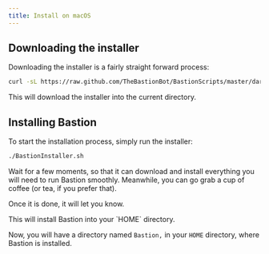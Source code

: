 ```yaml
---
title: Install on macOS
---
```


## Downloading the installer

Downloading the installer is a fairly straight forward process:

```bash
curl -sL https://raw.github.com/TheBastionBot/BastionScripts/master/darwin/brew.sh -o BastionInstaller.sh && chmod +x BastionInstaller.sh
```

This will download the installer into the current directory.

## Installing Bastion

To start the installation process, simply run the installer:

```bash
./BastionInstaller.sh
```

Wait for a few moments, so that it can download and install everything you will
need to run Bastion smoothly. Meanwhile, you can go grab a cup of coffee (or
tea, if you prefer that).

Once it is done, it will let you know.

<note type="info">
  This will install Bastion into your `HOME` directory.
</note>

Now, you will have a directory named `Bastion,` in your `HOME` directory, where
Bastion is installed.

